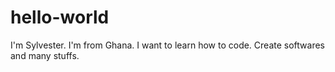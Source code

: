 # hello-world
I'm Sylvester. I'm from Ghana.
 I want to learn how to code.
Create softwares and many stuffs.
